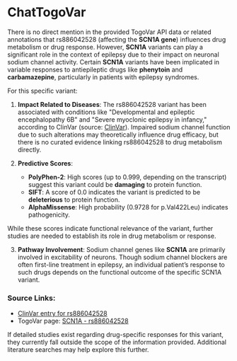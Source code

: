 # ChatTogoVar

There is no direct mention in the provided TogoVar API data or related annotations that rs886042528 (affecting the **SCN1A gene**) influences drug metabolism or drug response. However, **SCN1A** variants can play a significant role in the context of epilepsy due to their impact on neuronal sodium channel activity. Certain **SCN1A** variants have been implicated in variable responses to antiepileptic drugs like **phenytoin** and **carbamazepine**, particularly in patients with epilepsy syndromes.

For this specific variant:

1. **Impact Related to Diseases**: The rs886042528 variant has been associated with conditions like "Developmental and epileptic encephalopathy 6B" and "Severe myoclonic epilepsy in infancy," according to ClinVar (source: [ClinVar](https://www.ncbi.nlm.nih.gov/clinvar)). Impaired sodium channel function due to such alterations may theoretically influence drug efficacy, but there is no curated evidence linking rs886042528 to drug metabolism directly.

2. **Predictive Scores**:
   - **PolyPhen-2**: High scores (up to 0.999, depending on the transcript) suggest this variant could be **damaging** to protein function.
   - **SIFT**: A score of 0.0 indicates the variant is predicted to be **deleterious** to protein function.
   - **AlphaMissense**: High probability (0.9728 for p.Val422Leu) indicates pathogenicity.

While these scores indicate functional relevance of the variant, further studies are needed to establish its role in drug metabolism or response.

3. **Pathway Involvement**: Sodium channel genes like **SCN1A** are primarily involved in excitability of neurons. Though sodium channel blockers are often first-line treatment in epilepsy, an individual patient’s response to such drugs depends on the functional outcome of the specific SCN1A variant.

### Source Links:
- [ClinVar entry for rs886042528](https://www.ncbi.nlm.nih.gov/clinvar/variation/1098587)  
- TogoVar page: [SCN1A - rs886042528](https://togovar.biosciencedbc.jp/en/variant/tgv417503323)

If detailed studies exist regarding drug-specific responses for this variant, they currently fall outside the scope of the information provided. Additional literature searches may help explore this further. 